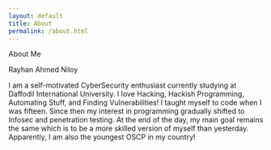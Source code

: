 ```yaml
---
layout: default
title: About
permalink: /about.html
---
```


<div id="about-container">
	<p id="about-h1">About Me</p>
	<p id="about-caption">Rayhan Ahmed Niloy</p>
	<p id="about-description">
I am a self-motivated CyberSecurity enthusiast currently studying at Daffodil International University. I love Hacking, Hackish Programming, Automating Stuff, and Finding Vulnerabilities! I taught myself to code when I was fifteen. Since then my interest in programming gradually shifted to Infosec and penetration testing. At the end of the day, my main goal remains the same which is to be a more skilled version of myself than yesterday. <br>Apparently, I am also the youngest OSCP in my country!
</p>
</div>